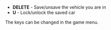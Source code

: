

 

- **DELETE** - Save/unsave the vehicle you are in  
- **U** - Lock/unlock the saved car

The keys can be changed in the game menu.
